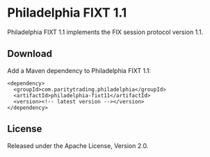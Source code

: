 Philadelphia FIXT 1.1
=====================

Philadelphia FIXT 1.1 implements the FIX session protocol version 1.1.


Download
--------

Add a Maven dependency to Philadelphia FIXT 1.1:

    <dependency>
      <groupId>com.paritytrading.philadelphia</groupId>
      <artifactId>philadelphia-fixt11</artifactId>
      <version><!-- latest version --></version>
    </dependency>


License
-------

Released under the Apache License, Version 2.0.

